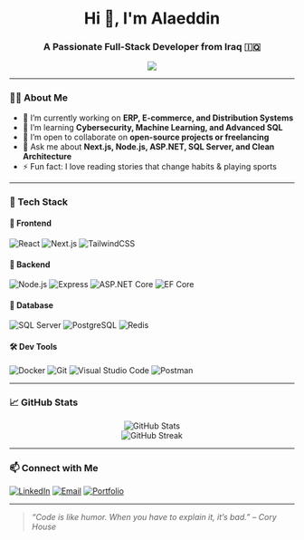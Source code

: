 <h1 align="center">Hi 👋, I'm Alaeddin</h1>
<h3 align="center">A Passionate Full-Stack Developer from Iraq 🇮🇶</h3>

<p align="center">
  <img src="https://readme-typing-svg.herokuapp.com?font=Fira+Code&weight=500&size=24&pause=1000&center=true&vCenter=true&width=435&lines=Full-Stack+Web+Developer;Lifelong+Learner+%F0%9F%93%9A;Clean+Architecture+Enthusiast;Let's+Build+Something+Awesome!" />
</p>

---

### 👨‍💻 About Me

- 🔭 I’m currently working on **ERP, E-commerce, and Distribution Systems**
- 🌱 I’m learning **Cybersecurity, Machine Learning, and Advanced SQL**
- 👯 I’m open to collaborate on **open-source projects or freelancing**
- 💬 Ask me about **Next.js, Node.js, ASP.NET, SQL Server, and Clean Architecture**
- ⚡ Fun fact: I love reading stories that change habits & playing sports

---

### 🧰 Tech Stack

#### 🚀 Frontend
![React](https://img.shields.io/badge/-React-61DAFB?logo=react&logoColor=black&style=flat)
![Next.js](https://img.shields.io/badge/-Next.js-black?logo=next.js&style=flat)
![TailwindCSS](https://img.shields.io/badge/-Tailwind-06B6D4?logo=tailwindcss&logoColor=white&style=flat)

#### 🔧 Backend
![Node.js](https://img.shields.io/badge/-Node.js-339933?logo=node.js&logoColor=white&style=flat)
![Express](https://img.shields.io/badge/-Express-black?logo=express&style=flat)
![ASP.NET Core](https://img.shields.io/badge/-ASP.NET%20Core-512BD4?logo=dotnet&logoColor=white&style=flat)
![EF Core](https://img.shields.io/badge/-Entity%20Framework%20Core-6DB33F?style=flat)

#### 🧠 Database
![SQL Server](https://img.shields.io/badge/-SQL%20Server-CC2927?logo=microsoftsqlserver&logoColor=white&style=flat)
![PostgreSQL](https://img.shields.io/badge/-PostgreSQL-336791?logo=postgresql&logoColor=white&style=flat)
![Redis](https://img.shields.io/badge/-Redis-DC382D?logo=redis&logoColor=white&style=flat)

#### 🛠️ Dev Tools
![Docker](https://img.shields.io/badge/-Docker-2496ED?logo=docker&logoColor=white&style=flat)
![Git](https://img.shields.io/badge/-Git-F05032?logo=git&logoColor=white&style=flat)
![Visual Studio Code](https://img.shields.io/badge/-VS%20Code-007ACC?logo=visual-studio-code&logoColor=white&style=flat)
![Postman](https://img.shields.io/badge/-Postman-FF6C37?logo=postman&logoColor=white&style=flat)

---

### 📈 GitHub Stats

<p align="center">
  <img src="https://github-readme-stats.vercel.app/api?username=alaeddin-dev&show_icons=true&theme=tokyonight" alt="GitHub Stats" />
  <br/>
  <img src="https://github-readme-streak-stats.herokuapp.com/?user=alaeddin-dev&theme=tokyonight" alt="GitHub Streak" />
</p>

---

### 📫 Connect with Me

[![LinkedIn](https://img.shields.io/badge/-LinkedIn-0A66C2?logo=linkedin&logoColor=white)](https://www.linkedin.com/in/alaa-eddin-khattab-84a78a33a)
[![Email](https://img.shields.io/badge/-Email-D14836?logo=gmail&logoColor=white)](mailto:alaaeddin785@gmail.com)
[![Portfolio](https://img.shields.io/badge/-Portfolio-000000?logo=github&logoColor=white)](https://alaaeddin.vercel.app/)

---

> *“Code is like humor. When you have to explain it, it’s bad.” – Cory House*


